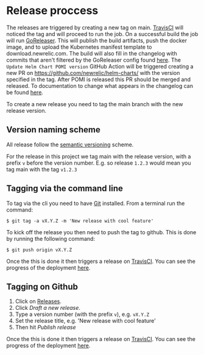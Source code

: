 # Release proccess

The releases are triggered by creating a new tag on main.
[TravisCI](https://travis-ci.org/) will noticed the tag and will proceed to run the job.
On a successful build the job will run [GoReleaser](https://goreleaser.com). 
This will publish the build artifacts, push the docker image, and to upload the Kubernetes manifest template to download.newrelic.com.
The build will also fill in the changelog with commits that aren't filtered by the GoReleaser config found [here](.goreleaser.yml).
The `Update Helm Chart POMI version` GitHub Action will be triggered creating a new PR on https://github.com/newrelic/helm-charts/ with the version specified in the tag. After POMI is released this PR should be merged and released.
To documentation to change what appears in the changelog can be found [here](https://goreleaser.com/customization/#Release).
 
To create a new release you need to tag the main branch with the new release version.

## Version naming scheme

All release follow the [semantic versioning](https://semver.org/) scheme.

For the release in this project we tag main with the release version, with a prefix `v` before the version number.
E.g. so release `1.2.3` would mean you tag main with the tag `v1.2.3` 

## Tagging via the command line

To tag via the cli you need to have [Git](https://git-scm.com/) installed.
From a terminal run the command:

```shell script
$ git tag -a vX.Y.Z -m 'New release with cool feature'
```

To kick off the release you then need to push the tag to github.
This is done by running the following command:

```shell script
$ git push origin vX.Y.Z
```
Once the this is done it then triggers a release on [TravisCI](https://travis-ci.org/).
You can see the progress of the deployment [here](https://travis-ci.org/newrelic/nri-prometheus/builds).

## Tagging on Github

1. Click on [Releases](releases).
2. Click *Draft a new release*.
3. Type a version number (with the prefix `v`), e.g. `vX.Y.Z`
4. Set the release title, e.g. 'New release with cool feature'
5. Then hit *Publish release*

Once the this is done it then triggers a release on [TravisCI](https://travis-ci.org/).
You can see the progress of the deployment [here](https://travis-ci.org/newrelic/nri-prometheus/builds).

